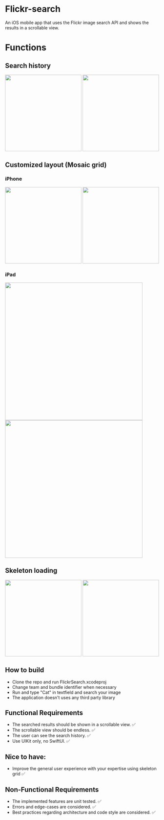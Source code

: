 # Flickr-search
An iOS mobile app that uses the Flickr image search API and shows the results in a scrollable view.
# Functions
## Search history
<p float="left">

<img src="https://user-images.githubusercontent.com/25714024/152254684-e96f20f3-b27e-43a8-b9a4-dceca5726b99.png" width="250">

<img src="https://user-images.githubusercontent.com/25714024/152254781-4de073e9-5d0b-44bf-bd9f-3c0ccaabe7ee.png" width="250">

</p>

## Customized layout (Mosaic grid)
### iPhone
<p float="left">
  <img src="https://user-images.githubusercontent.com/25714024/152254897-2e34fb33-4b90-4918-bfae-2029452c6f36.png" width="250">
  <img src="https://user-images.githubusercontent.com/25714024/152254919-4e33ca23-13e3-4192-bf3c-bc62d8fb3095.png" width="250">
</p>

### iPad
<p float="left">
  <img src="https://user-images.githubusercontent.com/25714024/152255844-f06aa9af-600c-4e61-982d-6ed6ad8e476c.png" width="450">
  <img src="https://user-images.githubusercontent.com/25714024/152255872-e2d4f9c3-983e-4348-995c-be10fb710948.png" width="450">
</p>

## Skeleton loading

<p float="left">
  <img src="https://user-images.githubusercontent.com/25714024/152254966-3e6fd494-6540-43d7-a78c-ddbe9c79ffe8.png" width="250">
  <img src="https://user-images.githubusercontent.com/25714024/152255029-4e4cf566-416e-4724-8056-909363ec182f.png" width="250">
</p>

## How to build

- Clone the repo and run FlickrSearch.xcodeproj
- Change team and bundle identifier when necessary
- Run and type "Cat" in textfield and search your image
- The application doesn't uses any third party library

## Functional Requirements
- The searched results should be shown in a scrollable view. ✅
- The scrollable view should be endless. ✅
- The user can see the search history. ✅
- Use UIKit only, no SwiftUI. ✅
## Nice to have:
- Improve the general user experience with your expertise using skeleton grid ✅
## Non-Functional Requirements
- The implemented features are unit tested. ✅
- Errors and edge-cases are considered. ✅
- Best practices regarding architecture and code style are considered. ✅
